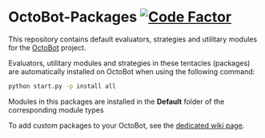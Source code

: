 # OctoBot-Packages [![Code Factor](https://www.codefactor.io/repository/github/Drakkar-Software/OctoBot-Tentacles/badge)](https://www.codefactor.io/repository/github/Drakkar-Software/OctoBot-Tentacles/overview/dev)
This repository contains default evaluators, strategies and utilitary modules for the [OctoBot](https://github.com/Drakkar-Software/OctoBot) project.

Evaluators, utilitary modules and strategies in these tentacles (packages) are automatically installed on OctoBot when using the following command:
```bash
python start.py -p install all
```

Modules in this packages are installed in the **Default** folder of the corresponding module types

To add custom packages to your OctoBot, see the [dedicated wiki page](https://github.com/Drakkar-Software/OctoBot/wiki/Customize-your-OctoBot).

